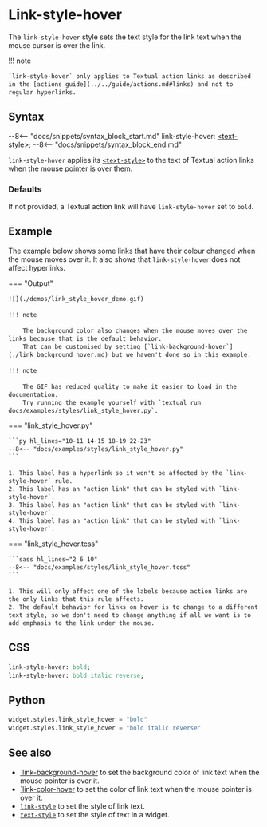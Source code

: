 # Link-style-hover

The `link-style-hover` style sets the text style for the link text when the mouse cursor is over the link.

!!! note

    `link-style-hover` only applies to Textual action links as described in the [actions guide](../../guide/actions.md#links) and not to regular hyperlinks.

## Syntax

--8<-- "docs/snippets/syntax_block_start.md"
link-style-hover: <a href="../../css_types/text_style">&lt;text-style&gt;</a>;
--8<-- "docs/snippets/syntax_block_end.md"

`link-style-hover` applies its [`<text-style>`](../../css_types/text_style.md) to the text of Textual action links when the mouse pointer is over them.

### Defaults

If not provided, a Textual action link will have `link-style-hover` set to `bold`.

## Example

The example below shows some links that have their colour changed when the mouse moves over it.
It also shows that `link-style-hover` does not affect hyperlinks.

=== "Output"

    ![](./demos/link_style_hover_demo.gif)

    !!! note

        The background color also changes when the mouse moves over the links because that is the default behavior.
        That can be customised by setting [`link-background-hover`](./link_background_hover.md) but we haven't done so in this example.

    !!! note

        The GIF has reduced quality to make it easier to load in the documentation.
        Try running the example yourself with `textual run docs/examples/styles/link_style_hover.py`.

=== "link_style_hover.py"

    ```py hl_lines="10-11 14-15 18-19 22-23"
    --8<-- "docs/examples/styles/link_style_hover.py"
    ```

    1. This label has a hyperlink so it won't be affected by the `link-style-hover` rule.
    2. This label has an "action link" that can be styled with `link-style-hover`.
    3. This label has an "action link" that can be styled with `link-style-hover`.
    4. This label has an "action link" that can be styled with `link-style-hover`.

=== "link_style_hover.tcss"

    ```sass hl_lines="2 6 10"
    --8<-- "docs/examples/styles/link_style_hover.tcss"
    ```

    1. This will only affect one of the labels because action links are the only links that this rule affects.
    2. The default behavior for links on hover is to change to a different text style, so we don't need to change anything if all we want is to add emphasis to the link under the mouse.

## CSS

```sass
link-style-hover: bold;
link-style-hover: bold italic reverse;
```

## Python

```py
widget.styles.link_style_hover = "bold"
widget.styles.link_style_hover = "bold italic reverse"
```

## See also

 - [`link-background-hover](./link_background_hover.md) to set the background color of link text when the mouse pointer is over it.
 - [`link-color-hover](./link_color_hover.md) to set the color of link text when the mouse pointer is over it.
 - [`link-style`](./link_style.md) to set the style of link text.
 - [`text-style`](../text_style.md) to set the style of text in a widget.
